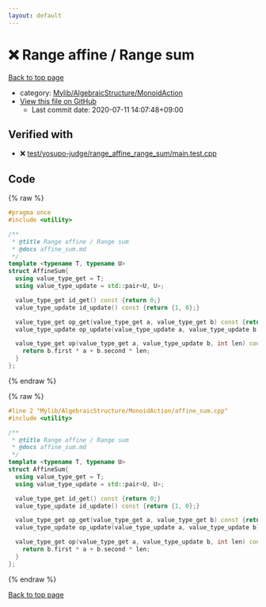 ```yaml
---
layout: default
---
```


<!-- mathjax config similar to math.stackexchange -->
<script type="text/javascript" async
  src="https://cdnjs.cloudflare.com/ajax/libs/mathjax/2.7.5/MathJax.js?config=TeX-MML-AM_CHTML">
</script>
<script type="text/x-mathjax-config">
  MathJax.Hub.Config({
    TeX: { equationNumbers: { autoNumber: "AMS" }},
    tex2jax: {
      inlineMath: [ ['$','$'] ],
      processEscapes: true
    },
    "HTML-CSS": { matchFontHeight: false },
    displayAlign: "left",
    displayIndent: "2em"
  });
</script>

<script type="text/javascript" src="https://cdnjs.cloudflare.com/ajax/libs/jquery/3.4.1/jquery.min.js"></script>
<script src="https://cdn.jsdelivr.net/npm/jquery-balloon-js@1.1.2/jquery.balloon.min.js" integrity="sha256-ZEYs9VrgAeNuPvs15E39OsyOJaIkXEEt10fzxJ20+2I=" crossorigin="anonymous"></script>
<script type="text/javascript" src="../../../../assets/js/copy-button.js"></script>
<link rel="stylesheet" href="../../../../assets/css/copy-button.css" />


# :x: Range affine / Range sum

<a href="../../../../index.html">Back to top page</a>

* category: <a href="../../../../index.html#7bd9a37defae28fe1746a7ffe2a62491">Mylib/AlgebraicStructure/MonoidAction</a>
* <a href="{{ site.github.repository_url }}/blob/master/Mylib/AlgebraicStructure/MonoidAction/affine_sum.cpp">View this file on GitHub</a>
    - Last commit date: 2020-07-11 14:07:48+09:00




## Verified with

* :x: <a href="../../../../verify/test/yosupo-judge/range_affine_range_sum/main.test.cpp.html">test/yosupo-judge/range_affine_range_sum/main.test.cpp</a>


## Code

<a id="unbundled"></a>
{% raw %}
```cpp
#pragma once
#include <utility>

/**
 * @title Range affine / Range sum
 * @docs affine_sum.md
 */
template <typename T, typename U>
struct AffineSum{
  using value_type_get = T;
  using value_type_update = std::pair<U, U>;

  value_type_get id_get() const {return 0;}
  value_type_update id_update() const {return {1, 0};}

  value_type_get op_get(value_type_get a, value_type_get b) const {return a + b;}
  value_type_update op_update(value_type_update a, value_type_update b) const {return {a.first * b.first, a.first * b.second + a.second};}

  value_type_get op(value_type_get a, value_type_update b, int len) const {
    return b.first * a + b.second * len;
  }
};

```
{% endraw %}

<a id="bundled"></a>
{% raw %}
```cpp
#line 2 "Mylib/AlgebraicStructure/MonoidAction/affine_sum.cpp"
#include <utility>

/**
 * @title Range affine / Range sum
 * @docs affine_sum.md
 */
template <typename T, typename U>
struct AffineSum{
  using value_type_get = T;
  using value_type_update = std::pair<U, U>;

  value_type_get id_get() const {return 0;}
  value_type_update id_update() const {return {1, 0};}

  value_type_get op_get(value_type_get a, value_type_get b) const {return a + b;}
  value_type_update op_update(value_type_update a, value_type_update b) const {return {a.first * b.first, a.first * b.second + a.second};}

  value_type_get op(value_type_get a, value_type_update b, int len) const {
    return b.first * a + b.second * len;
  }
};

```
{% endraw %}

<a href="../../../../index.html">Back to top page</a>

